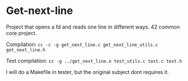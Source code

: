 # Get-next-line
Project that opens a fd and reads one line in different ways. 42 common core project.

Compilation:
```cc -c -g get_next_line.c get_next_line_utils.c get_next_line.h```

Test compilation:
```cc -g ../get_next_line.o test_utils.c test.c test.h```

I will do a Makefile in tester, but the original subject dont requires it. 
